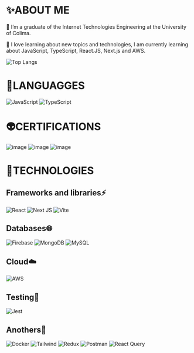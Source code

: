 # ✨ABOUT ME

🔭 I’m a graduate of the Internet Technologies Engineering at the University of Colima.

🌱 I love learning about new topics and technologies, I am currently learning about JavaScript, TypeScript, React.JS, Next.js and AWS.

![Top Langs](https://github-readme-stats.vercel.app/api/top-langs/?username=emmanuelanguiano12&size_weight=0.5&count_weight=0.5)

# 👾LANGUAGGES
![JavaScript](https://img.shields.io/badge/javascript-%23323330.svg?style=for-the-badge&logo=javascript&logoColor=%23F7DF1E)
![TypeScript](https://img.shields.io/badge/typescript-%23007ACC.svg?style=for-the-badge&logo=typescript&logoColor=white)

# 👽CERTIFICATIONS
![image](https://github.com/emmanuelanguiano12/emmanuelanguiano12/assets/139512099/caa0b0b8-b77f-4e0d-9be5-92d9b880b890)
![image](https://github.com/user-attachments/assets/bf88c3e6-0a9b-4315-a0d0-8788170994e8)
![image](https://github.com/emmanuelanguiano12/emmanuelanguiano12/assets/139512099/e701ab97-4ee8-4f55-94dc-698dceaef010)

# 🚀TECHNOLOGIES
## Frameworks and libraries⚡
![React](https://img.shields.io/badge/React-20232A?style=for-the-badge&logo=react&logoColor=61DAFB)
![Next JS](https://img.shields.io/badge/Next-black?style=for-the-badge&logo=next.js&logoColor=white)
![Vite](https://img.shields.io/badge/Vite-B73BFE?style=for-the-badge&logo=vite&logoColor=FFD62E)

## Databases🌐
![Firebase](https://img.shields.io/badge/firebase-ffca28?style=for-the-badge&logo=firebase&logoColor=black)
![MongoDB](https://img.shields.io/badge/MongoDB-%234ea94b.svg?style=for-the-badge&logo=mongodb&logoColor=white)
![MySQL](https://img.shields.io/badge/mysql-4479A1.svg?style=for-the-badge&logo=mysql&logoColor=white)

## Cloud☁️
![AWS](https://img.shields.io/badge/AWS-%23FF9900.svg?style=for-the-badge&logo=amazon-aws&logoColor=white)

## Testing🧪
![Jest](https://img.shields.io/badge/-jest-%23C21325?style=for-the-badge&logo=jest&logoColor=white)

## Anothers🤖
![Docker](https://img.shields.io/badge/docker-%230db7ed.svg?style=for-the-badge&logo=docker&logoColor=white)
![Tailwind](https://img.shields.io/badge/Tailwind_CSS-38B2AC?style=for-the-badge&logo=tailwind-css&logoColor=white)
![Redux](https://img.shields.io/badge/redux-%23593d88.svg?style=for-the-badge&logo=redux&logoColor=white)
![Postman](https://img.shields.io/badge/Postman-FF6C37?style=for-the-badge&logo=postman&logoColor=white)
![React Query](https://img.shields.io/badge/-React%20Query-FF4154?style=for-the-badge&logo=react%20query&logoColor=white)
